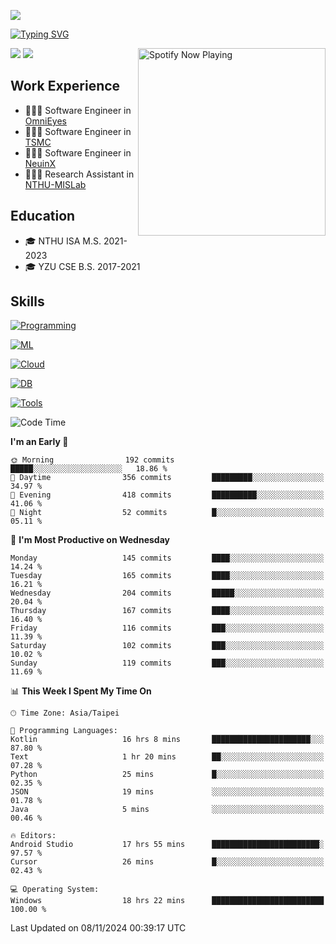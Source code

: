 ![](https://komarev.com/ghpvc/?username=peter0512lee&color=ff69b4)

[![Typing SVG](https://readme-typing-svg.herokuapp.com?color=F742BA&size=20&lines=Hi!+I'm+JYL)](https://git.io/typing-svg)

[<img src="https://spotify-now-playing.peter0512lee.vercel.app/api/spotify-playing" alt="Spotify Now Playing" width="300" align="right" />](https://open.spotify.com/user/21iyoswqgnkoe7peuesmqnhgy)

![](https://leetcard.jacoblin.cool/peter0512lee?theme=dark)
![](https://github-readme-activity-graph.vercel.app/graph?username=peter0512lee&theme=github)

## Work Experience
- 🧑🏻‍💻 Software Engineer in [OmniEyes](https://www.theomnieyes.com/)
- 🧑🏻‍💻 Software Engineer in [TSMC](https://www.tsmc.com/)
- 🧑🏻‍💻 Software Engineer in [NeuinX](https://neuinx.com/)
- 🧑🏻‍💻 Research Assistant in [NTHU-MISLab](https://mislab.cs.nthu.edu.tw/)

## Education
- 🎓 NTHU ISA M.S. 2021-2023
- 🎓 YZU CSE B.S. 2017-2021

## Skills
[![Programming](https://skillicons.dev/icons?i=cpp,py,kotlin)](https://skillicons.dev)

[![ML](https://skillicons.dev/icons?i=pytorch,opencv,sklearn)](https://skillicons.dev)

<!-- [![Web](https://skillicons.dev/icons?i=html,css,react,tailwind,nodejs,vite)](https://skillicons.dev) -->

[![Cloud](https://skillicons.dev/icons?i=aws,azure,docker,k8s)](https://skillicons.dev)

[![DB](https://skillicons.dev/icons?i=postgresql,firebase,sqlite,mongodb)](https://skillicons.dev)

[![Tools](https://skillicons.dev/icons?i=git,github,githubactions,vscode,postman,anaconda,androidstudio)](https://skillicons.dev)

<!--
<table><tr><td valign="top" width="50%">

<img src="https://github-readme-stats-sigma-five.vercel.app/api?username=peter0512lee&hide_border=true&show_icons=true&locale=en&layout=compact&theme=dracula" align="left" style="width: 100%" />

</td><td valign="top" width="50%">

<img src="https://github-readme-stats-sigma-five.vercel.app/api/top-langs?username=peter0512lee&hide_border=true&show_icons=true&locale=en&layout=compact&theme=dracula" align="left" style="width: 100%" />

</td></tr></table>  
-->

<!--START_SECTION:waka-->
![Code Time](http://img.shields.io/badge/Code%20Time-1%2C379%20hrs%2048%20mins-blue)

**I'm an Early 🐤** 

```text
🌞 Morning                192 commits         █████░░░░░░░░░░░░░░░░░░░░   18.86 % 
🌆 Daytime                356 commits         █████████░░░░░░░░░░░░░░░░   34.97 % 
🌃 Evening                418 commits         ██████████░░░░░░░░░░░░░░░   41.06 % 
🌙 Night                  52 commits          █░░░░░░░░░░░░░░░░░░░░░░░░   05.11 % 
```
📅 **I'm Most Productive on Wednesday** 

```text
Monday                   145 commits         ████░░░░░░░░░░░░░░░░░░░░░   14.24 % 
Tuesday                  165 commits         ████░░░░░░░░░░░░░░░░░░░░░   16.21 % 
Wednesday                204 commits         █████░░░░░░░░░░░░░░░░░░░░   20.04 % 
Thursday                 167 commits         ████░░░░░░░░░░░░░░░░░░░░░   16.40 % 
Friday                   116 commits         ███░░░░░░░░░░░░░░░░░░░░░░   11.39 % 
Saturday                 102 commits         ███░░░░░░░░░░░░░░░░░░░░░░   10.02 % 
Sunday                   119 commits         ███░░░░░░░░░░░░░░░░░░░░░░   11.69 % 
```


📊 **This Week I Spent My Time On** 

```text
🕑︎ Time Zone: Asia/Taipei

💬 Programming Languages: 
Kotlin                   16 hrs 8 mins       ██████████████████████░░░   87.80 % 
Text                     1 hr 20 mins        ██░░░░░░░░░░░░░░░░░░░░░░░   07.28 % 
Python                   25 mins             █░░░░░░░░░░░░░░░░░░░░░░░░   02.35 % 
JSON                     19 mins             ░░░░░░░░░░░░░░░░░░░░░░░░░   01.78 % 
Java                     5 mins              ░░░░░░░░░░░░░░░░░░░░░░░░░   00.46 % 

🔥 Editors: 
Android Studio           17 hrs 55 mins      ████████████████████████░   97.57 % 
Cursor                   26 mins             █░░░░░░░░░░░░░░░░░░░░░░░░   02.43 % 

💻 Operating System: 
Windows                  18 hrs 22 mins      █████████████████████████   100.00 % 
```


 Last Updated on 08/11/2024 00:39:17 UTC
<!--END_SECTION:waka-->


<!--
**peter0512lee/peter0512lee** is a ✨ _special_ ✨ repository because its `README.md` (this file) appears on your GitHub profile.

